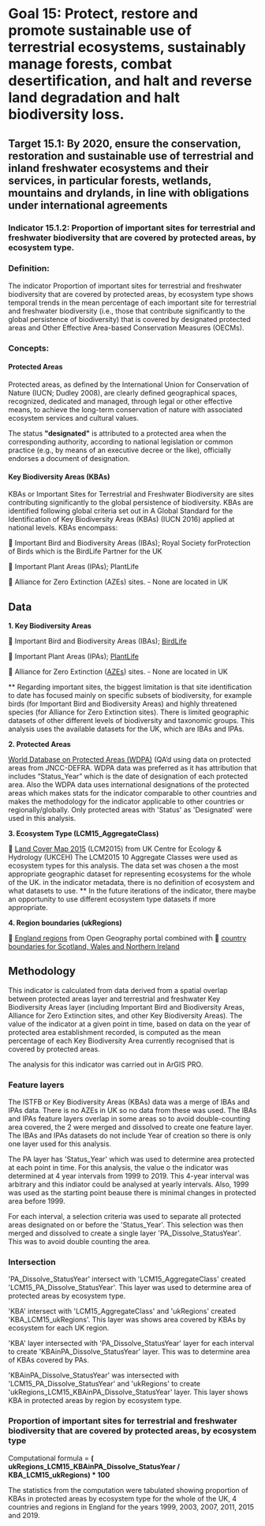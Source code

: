 # **Goal 15**: Protect, restore and promote sustainable use of terrestrial ecosystems, sustainably manage forests, combat desertification, and halt and reverse land degradation and halt biodiversity loss.

## **Target 15.1**: By 2020, ensure the conservation, restoration and sustainable use of terrestrial and inland freshwater ecosystems and their services, in particular forests, wetlands, mountains and drylands, in line with obligations under international agreements

### **Indicator 15.1.2**: Proportion of important sites for terrestrial and freshwater biodiversity that are covered by protected areas, by ecosystem type.

### Definition:
The indicator Proportion of important sites for terrestrial and freshwater biodiversity that are covered by protected areas, by ecosystem type shows temporal trends in the mean percentage of each important site for terrestrial and freshwater biodiversity (i.e., those that contribute significantly to the global persistence of biodiversity) that is covered by designated protected areas and Other Effective Area-based Conservation Measures (OECMs).

### Concepts:

#### Protected Areas
Protected areas, as defined by the International Union for Conservation of Nature (IUCN; Dudley 2008), are clearly defined geographical spaces, recognized, dedicated and managed, through legal or other effective means, to achieve the long-term conservation of nature with associated ecosystem services and cultural values.

The status **"designated"** is attributed to a protected area when the corresponding authority, according to national legislation or common practice (e.g., by means of an executive decree or the like), officially endorses a document of designation. 

#### Key Biodiversity Areas (KBAs)

KBAs or Important Sites for Terrestrial and Freshwater Biodiversity are sites contributing significantly to the global persistence of biodiversity. KBAs are identified following global criteria set out in A Global Standard for the Identification of Key Biodiversity Areas (KBAs) (IUCN 2016) applied at national levels. KBAs encompass:

	Important Bird and Biodiversity Areas (IBAs); Royal Society forProtection of Birds which is the BirdLife Partner for the UK

	Important Plant Areas (IPAs); PlantLife

	Alliance for Zero Extinction (AZEs) sites. - None are located in UK

## Data

**1.	Key Biodiversity Areas**

	Important Bird and Biodiversity Areas (IBAs); [BirdLife](http://datazone.birdlife.org/country/united-kingdom/ibas)

	Important Plant Areas (IPAs); [PlantLife](https://www.plantlife.org.uk/uk/nature-reserves-important-plant-areas/important-plant-areas)

	Alliance for Zero Extinction ([AZEs](https://zeroextinction.org/site-identification/2018-global-aze-map/)) sites. - None are located in UK

** Regarding important sites, the biggest limitation is that site identification to date has focused mainly on specific subsets of biodiversity, for example birds (for Important Bird and Biodiversity Areas) and highly threatened species (for Alliance for Zero Extinction sites). There is limited geographic datasets of other different levels of biodiversity and taxonomic groups. This analysis uses the available datasets for the UK, which are IBAs and IPAs.

**2.	Protected Areas**

[World Database on Protected Areas (WDPA)](https://protectedplanet.net/country/GB)  (QA’d using data on protected areas from JNCC-DEFRA. WDPA data was preferred as it has attribution that includes “Status_Year” which is the date of designation of each protected area. Also the WDPA data uses international designations of the protected areas which makes stats for the indicator comparable to other countries and makes the methodology for the indicator applicable to other countries or regionally/globally. Only protected areas with 'Status' as 'Designated' were used in this analysis.

**3.	Ecosystem Type (LCM15_AggregateClass)**

	[Land Cover Map 2015](https://www.ceh.ac.uk/services/land-cover-map-2015) (LCM2015) from UK Centre for Ecology & Hydrology (UKCEH) 
The LCM2015 10 Aggregate Classes were used as ecosystem types for this analysis. 
The data set was chosen a the most appropriate geographic dataset for representing ecosystems for the whole of the UK. in the indicator metadata, there is no definition of ecosystem and what datasets to use. ** In the future iterations of the indicator, there maybe an opportunity to use different ecosystem type datasets if more appropriate.

**4.	Region boundaries (ukRegions)**

	[England regions](https://geoportal.statistics.gov.uk/datasets/regions-december-2019-boundaries-en-bfe) from Open Geography portal  combined with 
	[country boundaries for Scotland, Wales and Northern Ireland](https://geoportal.statistics.gov.uk/datasets/countries-december-2019-boundaries-uk-bfe)

## Methodology


This indicator is calculated from data derived from a spatial overlap between protected areas layer and terrestrial and freshwater Key Biodiversity Areas layer (including Important Bird and Biodiversity Areas, Alliance for Zero Extinction sites, and other Key Biodiversity Areas). 
The value of the indicator at a given point in time, based on data on the year of protected area establishment recorded, is computed as the mean percentage of each Key Biodiversity Area currently recognised that is covered by protected areas.

The analysis for this indicator was carried out in ArGIS PRO.


### Feature layers

The ISTFB or Key Biodiversity Areas (KBAs) data was a merge of IBAs and IPAs data. There is no AZEs in UK so no data from these was used. The IBAs and IPAs feature layers overlap in some areas so to avoid double-counting area covered, the 2 were merged and dissolved to create one feature layer. The IBAs and IPAs datasets do not include Year of creation so there is only one layer used for this analysis.

The PA layer has 'Status_Year' which was used to determine area protected at each point in time. For this analysis, the value o the indicator was determined at 4 year intervals from 1999 to 2019. This 4-year interval was arbitrary and this indiator could be analysed at yearly intervals. Also, 1999 was used as the starting point beause there is minimal changes in protected area before 1999.

For each interval, a selection criteria was used to separate all protected areas designated on or before the 'Status_Year'. This selection was then merged and dissolved to create a single layer 'PA_Dissolve_StatusYear'. This was to avoid double counting the area.

### Intersection

'PA_Dissolve_StatusYear' intersect with 'LCM15_AggregateClass' created 'LCM15_PA_Dissolve_StatusYear'. This layer was used to determine area of protected areas by ecosystem type.

'KBA' intersect with 'LCM15_AggregateClass' and 'ukRegions' created 'KBA_LCM15_ukRegions'. This layer was shows area covered by KBAs by ecosystem for each UK region.

'KBA' layer intersected with 'PA_Dissolve_StatusYear' layer for each interval to create 'KBAinPA_Dissolve_StatusYear' layer. This was to determine area of KBAs covered by PAs.

'KBAinPA_Dissolve_StatusYear' was intersected with 'LCM15_PA_Dissolve_StatusYear' and 'ukRegions' to create 'ukRegions_LCM15_KBAinPA_Dissolve_StatusYear' layer. This layer shows KBA in protected areas by region by ecosystem type.


### Proportion of important sites for terrestrial and freshwater biodiversity that are covered by protected areas, by ecosystem type

Computational formula = **( ukRegions_LCM15_KBAinPA_Dissolve_StatusYear / KBA_LCM15_ukRegions) * 100**

The statistics from the computation were tabulated showing proportion of KBAs in protected areas by ecosystem type for the whole of the UK, 4 countries and regions in England for the years 1999, 2003, 2007, 2011, 2015 and 2019.




